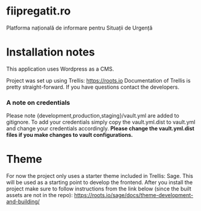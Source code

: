 # fiipregatit.ro
Platforma națională de informare pentru Situații de Urgență

# Installation notes
This application uses Wordpress as a CMS.

Project was set up using Trellis: https://roots.io
Documentation of Trellis is pretty straight-forward. If you have questions contact the developers.

### A note on credentials
Please note {development,production,staging}/vault.yml are added to gitignore.
To add your credentials simply copy the vault.yml.dist to vault.yml and change your credentials accordingly.
**Please change the vault.yml.dist files if you make changes to vault configurations.**

# Theme
For now the project only uses a starter theme included in Trellis: Sage.
This will be used as a starting point to develop the frontend.
After you install the project make sure to follow instructions from the link below (since the built assets are 
not in the repo):
https://roots.io/sage/docs/theme-development-and-building/
